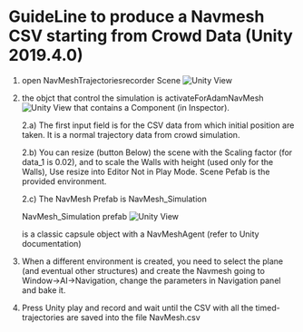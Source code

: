 # GuideLine to produce a Navmesh CSV starting from Crowd Data (Unity 2019.4.0)

1) open NavMeshTrajectoriesrecorder Scene 
![Unity View](https://github.com/dgiunchi/UnityCrowdVR/blob/master/figure01_NavMeshScene.png?raw=true)


2) the objct that control the simulation is activateForAdamNavMesh ![Unity View](https://github.com/dgiunchi/UnityCrowdVR/blob/master/figure02_Manager.png?raw=true) that contains a Component (in Inspector).

    2.a) The first input field is for the CSV data from which initial position are taken. It is a normal trajectory data from crowd simulation. 
    
    2.b) You can resize (button Below) the scene with the Scaling factor (for data_1 is 0.02), and to scale the Walls with height (used only for the Walls), Use resize into Editor Not in Play Mode. Scene Pefab is the provided environment.
    
    2.c) The NavMesh Prefab is NavMesh_Simulation
    
    
    NavMesh_Simulation prefab ![Unity View](https://github.com/dgiunchi/UnityCrowdVR/blob/master/figure03_NavMeshPrefab.png?raw=true)
    
    is a classic capsule object with a NavMeshAgent (refer to Unity documentation)

    
3) When a different environment is created, you need to select the plane (and eventual other structures) and create the Navmesh going to Window->AI->Navigation, change the parameters in Navigation panel and bake it.


4) Press Unity play and record and wait until the CSV with all the timed-trajectories are saved into the file NavMesh.csv
